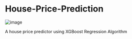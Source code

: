 # House-Price-Prediction

![image](https://user-images.githubusercontent.com/72307306/186478948-2703db82-9c02-4b45-8a6e-c09801418526.png)

A house price predictor using XGBoost Regression Algorithm

